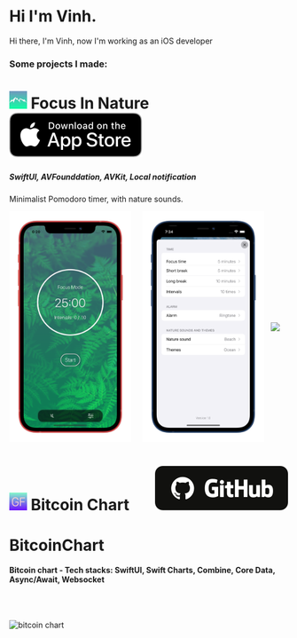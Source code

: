 # Hi I'm Vinh.

Hi there, I'm Vinh, now I'm working as an iOS developer

### Some projects I made:

# <img src="Images/icon_60pt@3x.png" width="32" >  Focus In Nature   &nbsp;&nbsp;&nbsp;&nbsp;&nbsp;  <a href="https://apps.apple.com/app/id1600222896"><img src="Images/download.svg"></a>

##### SwiftUI, AVFounddation, AVKit, Local notification

Minimalist Pomodoro timer, with nature sounds.

<img src="Images/focusInNature/focusInNatureGreen_iphone12black_portrait.png" width="220" >&nbsp;&nbsp;&nbsp;&nbsp;&nbsp;<img src="Images/focusInNature/setting.png" width="220" >&nbsp;&nbsp;&nbsp;<img src="Images/focusInNature/screen.gif" width="220" style="margin-bottom: 200px;" >

# <img src="Images/githubFollower-iphone12mockup/Icon@2x.png" width="32" >  Bitcoin Chart  &nbsp;&nbsp;&nbsp;&nbsp;&nbsp; <a href="[https://github.com/drvinhhoang/GIthubFollower](https://github.com/drvinhhoang/BitcoinChart)"><img src="Images/github.svg"></a>
# BitcoinChart
**Bitcoin chart - Tech stacks: SwiftUI, Swift Charts, Combine, Core Data, Async/Await, Websocket**
<br><br><br><br>

<img src="https://user-images.githubusercontent.com/33169991/236633775-476c01fc-77bb-4222-a6a4-6dddc3941b6c.png" alt="bitcoin chart" width="400">
